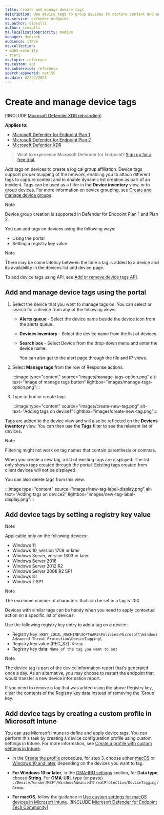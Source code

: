 ```yaml
---
title: Create and manage device tags
description: Use device tags to group devices to capture context and enable dynamic list creation as part of an incident
ms.service: defender-endpoint
ms.author: siosulli
author: siosulli
ms.localizationpriority: medium
manager: deniseb
audience: ITPro
ms.collection: 
- m365-security
- tier2
ms.topic: reference
ms.custom: api
ms.subservice: reference
search.appverid: met150
ms.date: 02/27/2023
---
```


# Create and manage device tags

[!INCLUDE [Microsoft Defender XDR rebranding](../includes/microsoft-defender.md)]

**Applies to:**

- [Microsoft Defender for Endpoint Plan 1](https://go.microsoft.com/fwlink/p/?linkid=2154037)
- [Microsoft Defender for Endpoint Plan 2](https://go.microsoft.com/fwlink/p/?linkid=2154037)
- [Microsoft Defender XDR](https://go.microsoft.com/fwlink/?linkid=2118804)

> Want to experience Microsoft Defender for Endpoint? [Sign up for a free trial.](https://signup.microsoft.com/create-account/signup?products=7f379fee-c4f9-4278-b0a1-e4c8c2fcdf7e&ru=https://aka.ms/MDEp2OpenTrial?ocid=docs-wdatp-exposedapis-abovefoldlink)

Add tags on devices to create a logical group affiliation. Device tags support proper mapping of the network, enabling you to attach different tags to capture context and to enable dynamic list creation as part of an incident. Tags can be used as a filter in the **Device inventory** view, or to group devices. For more information on device grouping, see [Create and manage device groups](machine-groups.md).

> [!NOTE]
> Device group creation is supported in Defender for Endpoint Plan 1 and Plan 2.  

You can add tags on devices using the following ways:

- Using the portal
- Setting a registry key value

> [!NOTE]
> There may be some latency between the time a tag is added to a device and its availability in the devices list and device page.

To add device tags using API, see [Add or remove device tags API](api/add-or-remove-machine-tags.md).

## Add and manage device tags using the portal

1. Select the device that you want to manage tags on. You can select or search for a device from any of the following views:

   - **Alerts queue** - Select the device name beside the device icon from the alerts queue.
   - **Devices inventory** - Select the device name from the list of devices.
   - **Search box** - Select Device from the drop-down menu and enter the device name.

     You can also get to the alert page through the file and IP views.

2. Select **Manage tags** from the row of Response actions.

    :::image type="content" source="images/manage-tags-option.png" alt-text="Image of manage tags button" lightbox="images/manage-tags-option.png":::
    

3. Type to find or create tags

    :::image type="content" source="images/create-new-tag.png" alt-text="Adding tags on device1" lightbox="images/create-new-tag.png":::

Tags are added to the device view and will also be reflected on the **Devices inventory** view. You can then use the **Tags** filter to see the relevant list of devices.

> [!NOTE]
> Filtering might not work on tag names that contain parenthesis or commas.
>
> When you create a new tag, a list of existing tags are displayed. The list only shows tags created through the portal. Existing tags created from client devices will not be displayed.

You can also delete tags from this view.

:::image type="content" source="images/new-tag-label-display.png" alt-text="Adding tags on device2" lightbox="images/new-tag-label-display.png":::

## Add device tags by setting a registry key value

> [!NOTE]
> Applicable only on the following devices:
>
> - Windows 11
> - Windows 10, version 1709 or later
> - Windows Server, version 1803 or later
> - Windows Server 2016
> - Windows Server 2012 R2
> - Windows Server 2008 R2 SP1
> - Windows 8.1
> - Windows 7 SP1

> [!NOTE]
> The maximum number of characters that can be set in a tag is 200.

Devices with similar tags can be handy when you need to apply contextual action on a specific list of devices.

Use the following registry key entry to add a tag on a device:

- Registry key: `HKEY_LOCAL_MACHINE\SOFTWARE\Policies\Microsoft\Windows Advanced Threat Protection\DeviceTagging\`
- Registry key value (REG_SZ): `Group`
- Registry key data: `Name of the tag you want to set`

> [!NOTE]
> The device tag is part of the device information report that's generated once a day. As an alternative, you may choose to restart the endpoint that would transfer a new device information report.
>
> If you need to remove a tag that was added using the above Registry key, clear the contents of the Registry key data instead of removing the 'Group' key.

## Add device tags by creating a custom profile in Microsoft Intune

You can use Microsoft Intune to define and apply device tags. You can perform this task by creating a device configuration profile using custom settings in Intune. For more information, see [Create a profile with custom settings in Intune](/mem/intune/configuration/custom-settings-configure).

- In the [Create the profile](/mem/intune/configuration/custom-settings-configure) procedure, for step 3, choose either [macOS](/mem/intune/configuration/custom-settings-macos) or [Windows 10 and later](/mem/intune/configuration/custom-settings-windows-10), depending on the devices you want to tag.

- **For Windows 10 or later**, in the [OMA-IRU settings](/mem/intune/configuration/custom-settings-windows-10) section, for **Data type**, choose **String**. For **OMA-URI**, type (or paste) `./Device/Vendor/MSFT/WindowsAdvancedThreatProtection/DeviceTagging/Group`.

- **For macOS**, follow the guidance in [Use custom settings for macOS devices in Microsoft Intune](/mem/intune/configuration/custom-settings-macos).
[!INCLUDE [Microsoft Defender for Endpoint Tech Community](../../includes/defender-mde-techcommunity.md)]
